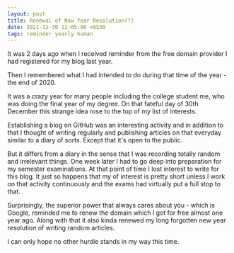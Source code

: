 ```yaml
---
layout: post
title: Renewal of New Year Resolution(?)
date: 2021-12-30 22:05:00 +0530
tags: reminder yearly human
---
```


It was 2 days ago when I received reminder from the free domain provider I had registered for my blog last year. 

Then I remembered what I had intended to do during that time of the year - the end of 2020. 
<!--more-->
It was a crazy year for many people including the college student me, who was doing the final year of my degree. 
On that fateful day of 30th December this strange idea rose to the top of my list of interests. 

Establishing a blog on GitHub was an interesting activity and in addition to that I thought of writing regularly and publishing articles on that everyday similar to a diary of sorts.
Except that it's open to the public.

But it differs from a diary in the sense that I was recording totally random and irrelevant things. One week later I had to go deep into preparation for my semester examinations.
At that point of time I lost interest to write for this blog. It just so happens that my of interest is pretty short unless I work on that activity continuously and the exams had virtually put a full stop to that.

Surprisingly, the superior power that always cares about you - which is Google, reminded me to renew the domain which I got for free almost one year ago. Along with that it also kinda renewed my long forgotten new year resolution of writing random articles. 

I can only hope no other hurdle stands in my way this time.
